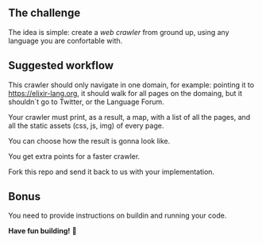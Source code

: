## The challenge

The idea is simple: create a *web crawler* from ground up, using any language you are confortable with.

## Suggested workflow

This crawler should only navigate in one domain, for example: pointing it to https://elixir-lang.org, it should walk for all pages on the domaing, but it shouldn`t go to Twitter, or the Language Forum.

Your crawler must print, as a result, a map, with a list of all the pages, and all the static assets (css, js, img) of every page. 

You can choose how the result is gonna look like.

You get extra points for a faster crawler.

Fork this repo and send it back to us with your implementation.

## Bonus

You need to provide instructions on buildin and running your code.

**Have fun building!** 🚀
